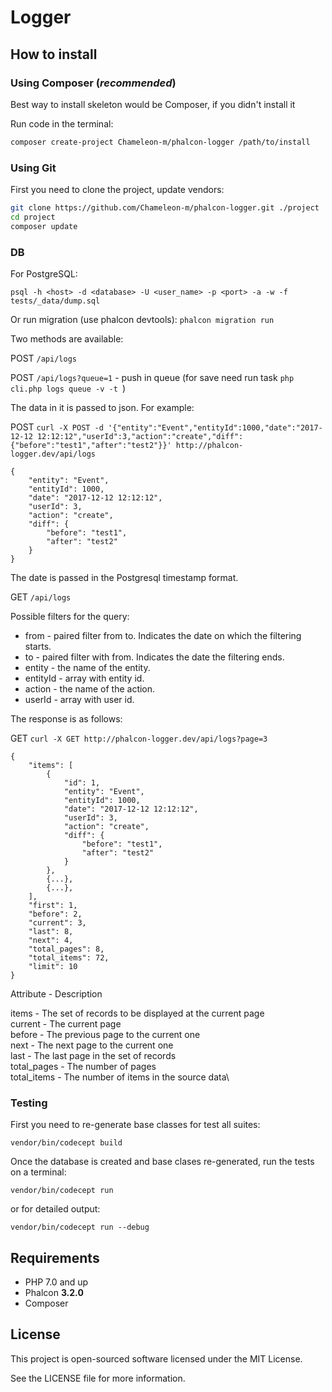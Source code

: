 # Logger

How to install
--------------
### Using Composer (*recommended*)

Best way to install skeleton would be Composer, if you didn't install it

Run code in the terminal:

```bash
composer create-project Chameleon-m/phalcon-logger /path/to/install
```

### Using Git

First you need to clone the project, update vendors:

```bash
git clone https://github.com/Chameleon-m/phalcon-logger.git ./project
cd project
composer update
```

### DB

For PostgreSQL:

`psql -h <host> -d <database> -U <user_name> -p <port> -a -w -f tests/_data/dump.sql`

Or run migration (use phalcon devtools):
`phalcon migration run`

Two methods are available:

POST `/api/logs`

POST `/api/logs?queue=1` - push in queue (for save need run task `php cli.php logs queue -v -t
`)

The data in it is passed to json. For example:

POST `curl -X POST -d '{"entity":"Event","entityId":1000,"date":"2017-12-12 12:12:12","userId":3,"action":"create","diff":{"before":"test1","after":"test2"}}' http://phalcon-logger.dev/api/logs`

```
{
    "entity": "Event",
    "entityId": 1000,
    "date": "2017-12-12 12:12:12",
    "userId": 3,
    "action": "create",
    "diff": {
        "before": "test1",
        "after": "test2"
    }
}
```

The date is passed in the Postgresql timestamp format.

GET `/api/logs`

Possible filters for the query:

* from - paired filter from to. Indicates the date on which the filtering starts.
* to - paired filter with from. Indicates the date the filtering ends.
* entity - the name of the entity.
* entityId - array with entity id.
* action - the name of the action.
* userId - array with user id.

The response is as follows:

GET `curl -X GET http://phalcon-logger.dev/api/logs?page=3`

```
{
    "items": [
        {
            "id": 1,
            "entity": "Event",
            "entityId": 1000,
            "date": "2017-12-12 12:12:12",
            "userId": 3,
            "action": "create",
            "diff": {
                "before": "test1",
                "after": "test2"
            }
        },
        {...},
        {...},
    ],
    "first": 1,
    "before": 2,
    "current": 3,
    "last": 8,
    "next": 4,
    "total_pages": 8,
    "total_items": 72,
    "limit": 10
}
```
Attribute - Description

items -	The set of records to be displayed at the current page\
current - The current page\
before - The previous page to the current one\
next - The next page to the current one\
last - The last page in the set of records\
total_pages - The number of pages\
total_items - The number of items in the source data\

### Testing
First you need to re-generate base classes for test all suites:

`vendor/bin/codecept build`

Once the database is created and base clases re-generated, run the tests on a terminal:

`vendor/bin/codecept run`

or for detailed output:

`vendor/bin/codecept run --debug`

Requirements
------------

* PHP 7.0 and up
* Phalcon **3.2.0**
* Composer

License
-------

This project is open-sourced software licensed under the MIT License.

See the LICENSE file for more information.